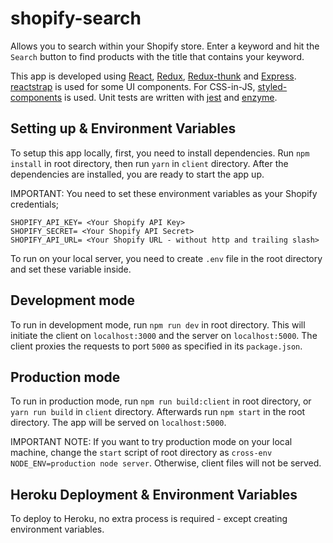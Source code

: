 # shopify-search

Allows you to search within your Shopify store. Enter a keyword and hit the `Search` button to find products with the title that contains your keyword.

This app is developed using [React](https://reactjs.org/), [Redux](https://redux.js.org/), [Redux-thunk](https://github.com/reduxjs/redux-thunk) and [Express](https://expressjs.com/). [reactstrap](https://reactstrap.github.io/) is used for some UI components. For CSS-in-JS, [styled-components](https://styled-components.com/) is used. Unit tests are written with [jest](https://jestjs.io/) and [enzyme](https://enzymejs.github.io/enzyme/).

## Setting up & Environment Variables

To setup this app locally, first, you need to install dependencies. Run `npm install` in root directory, then run `yarn` in `client` directory. After the dependencies are installed, you are ready to start the app up.

IMPORTANT: You need to set these environment variables as your Shopify credentials;

```
SHOPIFY_API_KEY= <Your Shopify API Key>
SHOPIFY_SECRET= <Your Shopify API Secret>
SHOPIFY_API_URL= <Your Shopify URL - without http and trailing slash>
```

To run on your local server, you need to create `.env` file in the root directory and set these variable inside.

## Development mode

To run in development mode, run `npm run dev` in root directory. This will initiate the client on `localhost:3000` and the server on `localhost:5000`. The client proxies the requests to port `5000` as specified in its `package.json`.

## Production mode

To run in production mode, run `npm run build:client` in root directory, or `yarn run build` in `client` directory. Afterwards run `npm start` in the root directory. The app will be served on `localhost:5000`.

IMPORTANT NOTE: If you want to try production mode on your local machine, change the `start` script of root directory as `cross-env NODE_ENV=production node server`. Otherwise, client files will not be served.

## Heroku Deployment & Environment Variables

To deploy to Heroku, no extra process is required - except creating environment variables.
